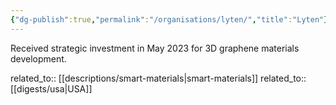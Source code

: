 ```yaml
---
{"dg-publish":true,"permalink":"/organisations/lyten/","title":"Lyten"}
---
```



Received strategic investment in May 2023 for 3D graphene materials development.

related_to:: [[descriptions/smart-materials\|smart-materials]]
related_to:: [[digests/usa\|USA]]
